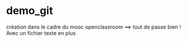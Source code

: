 # demo_git
création dans le cadre du mooc openclassroom ==> tout de passe bien !
Avec un fichier texte en plus

